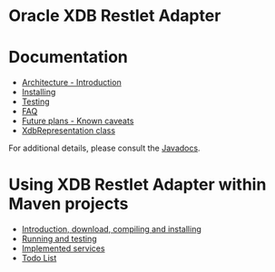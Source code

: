 Oracle XDB Restlet Adapter
==========================

Documentation
=============

-   [Architecture - Introduction](/learn/guide/2.1#/13-restlet/28-restlet/84-restlet/131-restlet.html "Oracle XDB Restlet Adapter - Architecture - Introduction")
-   [Installing](/learn/guide/2.1#/13-restlet/28-restlet/84-restlet/132-restlet.html "Oracle XDB Restlet Adapter - Installing")
-   [Testing](/learn/guide/2.1#/13-restlet/28-restlet/84-restlet/133-restlet.html "Oracle XDB Restlet Adapter - Testing")
-   [FAQ](/learn/guide/2.1#/13-restlet/28-restlet/84-restlet/134-restlet.html "Oracle XDB Restlet Adapter - FAQ")
-   [Future plans - Known caveats](/learn/guide/2.1#/13-restlet/28-restlet/84-restlet/135-restlet.html "Oracle XDB Restlet Adapter - Others")
-   [XdbRepresentation class](/learn/guide/2.1#/244-restlet.html "Oracle XDB Restlet Adapter - XdbRepresentation")

For additional details, please consult the
[Javadocs](javadocs://jee/ext/org/restlet/ext/xdb/package-summary.html).

Using XDB Restlet Adapter within Maven projects
===============================================

-   [Introduction, download, compiling and installing](/learn/guide/2.1#/13-restlet/28-restlet/84-restlet/138-restlet.html "XMLDB Restet Adapter/Lucene/Maven")
-   [Running and testing](/learn/guide/2.1#/13-restlet/28-restlet/84-restlet/140-restlet.html "XMLDB Restet Adapter/Lucene/Maven - Running/Testing")
-   [Implemented services](/learn/guide/2.1#/13-restlet/28-restlet/84-restlet/139-restlet.html "XMLDB Restet Adapter/Lucene/Maven - Services implemented")
-   [Todo List](/learn/guide/2.1#/13-restlet/28-restlet/84-restlet/141-restlet.html "XMLDB Restet Adapter/Lucene/Maven - Todo List")

